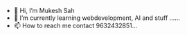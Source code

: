 - 👋 Hi, I’m Mukesh Sah
- 🌱 I’m currently learning webdevelopment, AI and stuff ......
- 📫 How to reach me contact 9632432851...

<!---
mukesh0sah/mukesh0sah is a ✨ special ✨ repository because its `README.md` (this file) appears on your GitHub profile.
You can click the Preview link to take a look at your changes.
--->
